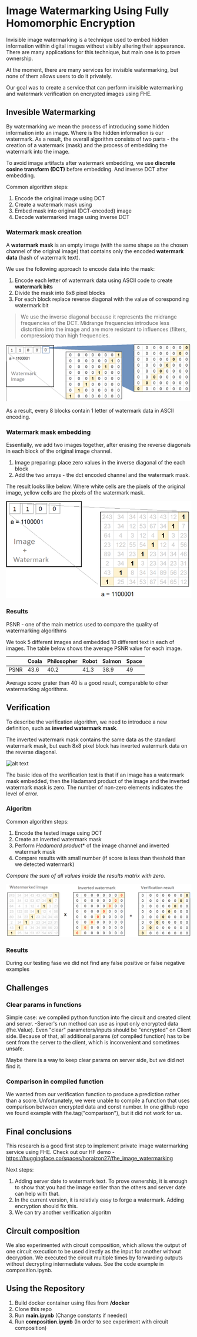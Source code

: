 # Image Watermarking Using Fully Homomorphic Encryption
Invisible image watermarking is a technique used to embed hidden information within digital images without visibly altering their appearance. There are many applications for this technique, but main one is to prove ownership. 

At the moment, there are many services for invisible watermarking, but none of them allows users to do it privately.

Our goal was to create a service that can perform invisible watermarking and watermark verification on encrypted images using FHE.

## Invesible Watermarking 
By watermarking we mean the process of introducing some hidden information into an image. Where is the hidden information is our watermark. As a result, the overall algorithm consists of two parts - the creation of a watermark (mask) and the process of embedding the watermark into the image.

To avoid image artifacts after watermark embedding, we use **discrete cosine transform (DCT)** before embedding. And inverse DCT after embedding.

Common algorithm steps:
1. Encode the original image using DCT
2. Create a watermark mask using
3. Embed mask into original (DCT-encoded) image
4. Decode watermarked image using inverse DCT

### Watermark mask creation
A **watermark mask** is an empty image (with the same shape as the chosen channel of the original image) that contains only the encoded **watermark data** (hash of watermark text). 

We use the following approach to encode data into the mask:
1. Encode each letter of watermark data using ASCII code to create **watermark bits**
2. Divide the mask into 8x8 pixel blocks
3. For each block replace reverse diagonal with the value of coresponding watermark bit

> We use the inverse diagonal because it represents the midrange frequencies of the DCT. Midrange frequencies introduce less distortion into the image and are more resistant to influences (filters, compression) than high frequencies.

![alt text](readme_images/watermark_blocks.png)

As a result, every 8 blocks contain 1 letter of watermark data in ASCII encoding.

### Watermark mask embedding
Essentially, we add two images together, after erasing the reverse diagonals in each block of the original image channel.

1. Image preparing: place zero values ​​in the inverse diagonal of the each block
2. Add the two arrays - the dct encoded channel and the watermark mask.

The result looks like below. Where white cells are the pixels of the original image, yellow cells are the pixels of the watermark mask.

![alt text](readme_images/watermarked_image.png)


### Results
PSNR - one of the main metrics used to compare the quality of watermarking algorithms

We took 5 different images and embedded 10 different text in each of images.
The table below shows the average PSNR value for each image.

|  | Coala | Philosopher | Robot | Salmon | Space | 
|----------------|----------------| ---------| ---------| ---------| ----|
| PSNR | 43.6 | 40.2 | 41.3 | 38.9 | 49 |

Average score grater than 40 is a good result, comparable to other watermarking algorithms.


## Verification 

To describe the verification algorithm, we need to introduce a new definition, such as **inverted watermark mask**.

The inverted watermark mask contains the same data as the standard watermark mask, but each 8x8 pixel block has inverted watermark data on the reverse diagonal.

![alt text](images/readme_old/both_watermarks.png)

The basic idea of ​​the werification test is that if an image has a watermark mask embedded, then the Hadamard product of the image and the inverted watermark mask is zero. The number of non-zero elements indicates the level of error.

### Algoritm

Common algorithm steps:
1. Encode the tested image using DCT
2. Create an inverted watermark mask
3. Perform *Hadamard product** of the image channel and inverted watermark mask
4. Compare results with small number (if score is less than theshold than we detected watermark)

_Compare the sum of all values ​​inside the results matrix with zero._

![alt text](readme_images/verification_process.png)

### Results

During our testing fase we did not find any false positive or false negative examples


## Challenges 

### Clear params in functions
Simple case: we compiled python function into fhe circuit and created client and server.
-Server's run method can use as input only encrypted data (fhe.Value).
Even "clear" parameters/inputs should be "encrypted" on Client side.
Because of that, all additional params (of compiled function) has to be sent from the server to the client, which is inconvenient and sometimes unsafe.


Maybe there is a way to keep clear params on server side, but we did not find it.

### Сomparison in compiled function
We wanted from our verification function to produce a prediction rather than a score.
Unfortunately, we were unable to compile a function that uses comparison between encrypted data and const number.
In one github repo we found example with fhe.tag("comparison"), but it did not work for us.

## Final conclusions
This research is a good first step to implement private image watermarking service using FHE.
Check out our HF demo - https://huggingface.co/spaces/horaizon27/fhe_image_watermarking

Next steps:
1) Adding server date to watermark text. To prove ownership, it is enough to show that you had the image earlier than the others and server date can help with that.
2) In the current version, it is relativly easy to forge a watermark. Adding encryption should fix this.
3) We can try another verification algoritm

## Circuit composition
We also experimented with circuit composition, which allows the output of one circuit execution to be used directly as the input for another without decryption. We executed the circuit multiple times by forwarding outputs without decrypting intermediate values. See the code example in composition.ipynb.

## Using the Repository

1) Build docker container using files from **/docker**
2) Clone this repo
3) Run **main.ipynb** (Change constants if needed)
4) Run **composition.ipynb** (In order to see experiment with circuit composition)